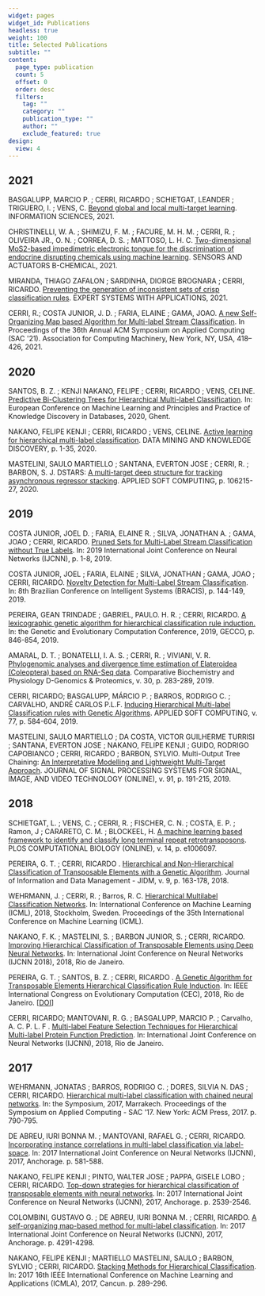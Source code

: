 ```yaml
---
widget: pages
widget_id: Publications
headless: true
weight: 100
title: Selected Publications
subtitle: ""
content:
  page_type: publication
  count: 5
  offset: 0
  order: desc
  filters:
    tag: ""
    category: ""
    publication_type: ""
    author: ""
    exclude_featured: true
design:
  view: 4
---
```

## 2021

[](http://dx.doi.org/10.1016/j.ins.2021.08.022)BASGALUPP, MARCIO P. ; CERRI, RICARDO ; SCHIETGAT, LEANDER ; TRIGUERO, I. ; VENS, C. [Beyond global and local multi-target learning](https://dx.doi.org/10.1016/j.ins.2021.08.022). INFORMATION SCIENCES, 2021.

CHRISTINELLI, W. A. ; SHIMIZU, F. M. ; FACURE, M. H. M. ; CERRI, R. ; OLIVEIRA JR., O. N. ; CORREA, D. S. ; MATTOSO, L. H. C. [Two-dimensional MoS2-based impedimetric electronic tongue for the discrimination of endocrine disrupting chemicals using machine learning](https://doi.org/10.1016/j.snb.2021.129696). SENSORS AND ACTUATORS B-CHEMICAL, 2021.

MIRANDA, THIAGO ZAFALON ; SARDINHA, DIORGE BROGNARA ; CERRI, RICARDO. [Preventing the generation of inconsistent sets of crisp classification rules](https://doi.org/10.1016/j.eswa.2020.113811). EXPERT SYSTEMS WITH APPLICATIONS, 2021.

CERRI, R.; COSTA JUNIOR, J. D. ; FARIA, ELAINE ; GAMA, JOAO. [A new Self-Organizing Map based Algorithm for Multi-label Stream Classification](https://doi.org/10.1145/3412841.3441922). In Proceedings of the 36th Annual ACM Symposium on Applied Computing (SAC '21). Association for Computing Machinery, New York, NY, USA, 418–426, 2021.

## 2020

SANTOS, B. Z. ; KENJI NAKANO, FELIPE ; CERRI, RICARDO ; VENS, CELINE. [Predictive Bi-Clustering Trees for Hierarchical Multi-label Classification](http://dx.doi.org/10.1007/978-3-030-67664-3_42). In: European Conference on Machine Learning and Principles and Practice of Knowledge Discovery in Databases, 2020, Ghent.

NAKANO, FELIPE KENJI ; CERRI, RICARDO ; VENS, CELINE. [Active learning for hierarchical multi-label classification](http://dx.doi.org/10.1007/s10618-020-00704-w). DATA MINING AND KNOWLEDGE DISCOVERY, p. 1-35, 2020.

MASTELINI, SAULO MARTIELLO ; SANTANA, EVERTON JOSE ; CERRI, R. ; BARBON, S. J. DSTARS: [A multi-target deep structure for tracking asynchronous regressor stacking](http://dx.doi.org/10.1007/978-3-030-67664-3_42). APPLIED SOFT COMPUTING, p. 106215-27, 2020.

## 2019

COSTA JUNIOR, JOEL D. ; FARIA, ELAINE R. ; SILVA, JONATHAN A. ; GAMA, JOAO ; CERRI, RICARDO. [Pruned Sets for Multi-Label Stream Classification without True Labels](http://dx.doi.org/10.1109/IJCNN.2019.8851788). In: 2019 International Joint Conference on Neural Networks (IJCNN), p. 1-8, 2019.

COSTA JUNIOR, JOEL ; FARIA, ELAINE ; SILVA, JONATHAN ; GAMA, JOAO ; CERRI, RICARDO. [Novelty Detection for Multi-Label Stream Classification](http://dx.doi.org/10.1109/bracis.2019.00034). In: 8th Brazilian Conference on Intelligent Systems (BRACIS), p. 144-149, 2019.

PEREIRA, GEAN TRINDADE ; GABRIEL, PAULO. H. R. ; CERRI, RICARDO. [A lexicographic genetic algorithm for hierarchical classification rule induction.](http://dx.doi.org/10.1145/3321707.3321863) In: the Genetic and Evolutionary Computation Conference, 2019, GECCO, p. 846-854, 2019.

AMARAL, D. T. ; BONATELLI, I. A. S. ; CERRI, R. ; VIVIANI, V. R. [Phylogenomic analyses and divergence time estimation of Elateroidea (Coleoptera) based on RNA-Seq data](https://doi.org/10.1016/j.cbd.2019.04.001). Comparative Biochemistry and Physiology D-Genomics & Proteomics, v. 30, p. 283-289, 2019.

CERRI, RICARDO; BASGALUPP, MÁRCIO P. ; BARROS, RODRIGO C. ; CARVALHO, ANDRÉ CARLOS P.L.F. [Inducing Hierarchical Multi-label Classification rules with Genetic Algorithms](http://dx.doi.org/10.1016/j.asoc.2019.01.017). APPLIED SOFT COMPUTING, v. 77, p. 584-604, 2019.

MASTELINI, SAULO MARTIELLO ; DA COSTA, VICTOR GUILHERME TURRISI ; SANTANA, EVERTON JOSE ; NAKANO, FELIPE KENJI ; GUIDO, RODRIGO CAPOBIANCO ; CERRI, RICARDO ; BARBON, SYLVIO. Multi-Output Tree Chaining: [An Interpretative Modelling and Lightweight Multi-Target Approach](http://dx.doi.org/10.1007/s11265-018-1376-5). JOURNAL OF SIGNAL PROCESSING SYSTEMS FOR SIGNAL, IMAGE, AND VIDEO TECHNOLOGY (ONLINE), v. 91, p. 191-215, 2019.

## 2018

SCHIETGAT, L. ; VENS, C. ; CERRI, R. ; FISCHER, C. N. ; COSTA, E. P. ; Ramon, J ; CARARETO, C. M. ; BLOCKEEL, H. [A machine learning based framework to identify and classify long terminal repeat retrotransposons](https://doi.org/10.1371/journal.pcbi.1006097). PLOS COMPUTATIONAL BIOLOGY (ONLINE), v. 14, p. e1006097.

PEREIRA, G. T. ; CERRI, RICARDO . [Hierarchical and Non-Hierarchical Classification of Transposable Elements with a Genetic Algorithm](https://periodicos.ufmg.br/index.php/jidm/article/view/401). Journal of Information and Data Management - JIDM, v. 9, p. 163-178, 2018.

WEHRMANN, J. ; CERRI, R. ; Barros, R. C. [Hierarchical Multilabel Classification Networks](http://proceedings.mlr.press/v80/wehrmann18a.html). In: International Conference on Machine Learning (ICML), 2018, Stockholm, Sweden. Proceedings of the 35th International Conference on Machine Learning (ICML).

NAKANO, F. K. ; MASTELINI, S. ; BARBON JUNIOR, S. ; CERRI, RICARDO. [Improving Hierarchical Classification of Transposable Elements using Deep Neural Networks](https://doi.org/10.1109/IJCNN.2018.8489461). In: International Joint Conference on Neural Networks (IJCNN 2018), 2018, Rio de Janeiro.

PEREIRA, G. T. ; SANTOS, B. Z. ; CERRI, RICARDO . [A Genetic Algorithm for Transposable Elements Hierarchical Classification Rule Induction](https://doi.org/10.1109/CEC.2018.8477642). In: IEEE International Congress on Evolutionary Computation (CEC), 2018, Rio de Janeiro. [](http://www.biomal.ufscar.br/publications.html#)[[DOI](https://doi.org/10.1109/CEC.2018.8477642)]

CERRI, RICARDO; MANTOVANI, R. G. ; BASGALUPP, MARCIO P. ; Carvalho, A. C. P. L. F . [Multi-label Feature Selection Techniques for Hierarchical Multi-label Protein Function Prediction](https://doi.org/10.1109/IJCNN.2018.8489247). In: International Joint Conference on Neural Networks (IJCNN), 2018, Rio de Janeiro.

## 2017

WEHRMANN, JONATAS ; BARROS, RODRIGO C. ; DORES, SILVIA N. DAS ; CERRI, RICARDO. [Hierarchical multi-label classification with chained neural networks](http://dx.doi.org/10.1145/3019612.3019664). In: the Symposium, 2017, Marrakech. Proceedings of the Symposium on Applied Computing - SAC '17. New York: ACM Press, 2017. p. 790-795.

DE ABREU, IURI BONNA M. ; MANTOVANI, RAFAEL G. ; CERRI, RICARDO. [Incorporating instance correlations in multi-label classification via label-space](http://dx.doi.org/10.1109/IJCNN.2017.7965905). In: 2017 International Joint Conference on Neural Networks (IJCNN), 2017, Anchorage. p. 581-588.

NAKANO, FELIPE KENJI ; PINTO, WALTER JOSE ; PAPPA, GISELE LOBO ; CERRI, RICARDO. [Top-down strategies for hierarchical classification of transposable elements with neural networks](http://dx.doi.org/10.1109/IJCNN.2017.7966165). In: 2017 International Joint Conference on Neural Networks (IJCNN), 2017, Anchorage. p. 2539-2546.

COLOMBINI, GUSTAVO G. ; DE ABREU, IURI BONNA M. ; CERRI, RICARDO. [A self-organizing map-based method for multi-label classification](http://dx.doi.org/10.1109/IJCNN.2017.7966399). In: 2017 International Joint Conference on Neural Networks (IJCNN), 2017, Anchorage. p. 4291-4298.

NAKANO, FELIPE KENJI ; MARTIELLO MASTELINI, SAULO ; BARBON, SYLVIO ; CERRI, RICARDO. [Stacking Methods for Hierarchical Classification](http://dx.doi.org/10.1109/icmla.2017.0-145). In: 2017 16th IEEE International Conference on Machine Learning and Applications (ICMLA), 2017, Cancun. p. 289-296.